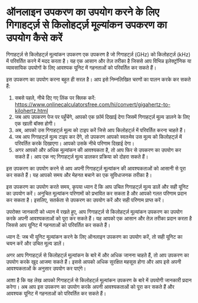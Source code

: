 ऑनलाइन उपकरण का उपयोग करने के लिए गिगाहर्ट्ज़ से किलोहर्ट्ज़ मूल्यांकन उपकरण का उपयोग कैसे करें
===============================================================================================

गिगाहर्ट्ज़ से किलोहर्ट्ज़ मूल्यांकन उपकरण एक उपकरण है जो गिगाहर्ट्ज़ (GHz) को किलोहर्ट्ज़ (kHz) में परिवर्तित करने में मदद करता है। यह एक आसान और तेज़ तरीका है जिससे आप विभिन्न इलेक्ट्रॉनिक या व्यावसायिक उपयोगों के लिए आवश्यक यूनिट में गहनताओं को परिवर्तित कर सकते हैं।

इस उपकरण का उपयोग करना बहुत ही सरल है। आप इसे निम्नलिखित चरणों का पालन करके कर सकते हैं:

1. सबसे पहले, नीचे दिए गए लिंक पर क्लिक करें: <https://www.onlinecalculatorsfree.com/hi/convert/gigahertz-to-kilohertz.html>
2. जब आप उपकरण पेज पर पहुँचेंगे, आपको एक फ़ॉर्म दिखाई देगा जिसमें गिगाहर्ट्ज़ मूल्य डालने के लिए एक खाली बॉक्स होगी।
3. अब, आपको उस गिगाहर्ट्ज़ मूल्य को टाइप करें जिसे आप किलोहर्ट्ज़ में परिवर्तित करना चाहते हैं।
4. जब आप गिगाहर्ट्ज़ मूल्य टाइप कर देंगे, तो उपकरण आपको स्वतःमेव उस मूल्य को किलोहर्ट्ज़ में परिवर्तित करके दिखाएगा। आपको उसके नीचे परिणाम दिखाई देगा।
5. अगर आपको और अधिक मूल्यांकन की आवश्यकता है, तो आप फिर से उपकरण का उपयोग कर सकते हैं। आप एक नए गिगाहर्ट्ज़ मूल्य डालकर प्रक्रिया को दोहरा सकते हैं।

इस उपकरण का उपयोग करने से आप अपनी गिगाहर्ट्ज़ मूल्यांकन की आवश्यकताओं को आसानी से पूरा कर सकते हैं। यह आपको समय और मेहनत बचाने का एक सुविधाजनक तरीका है।

इस उपकरण का उपयोग करते समय, कृपया ध्यान दें कि आप उचित गिगाहर्ट्ज़ मूल्य डालें और सही यूनिट का उपयोग करें। अनुचित मूल्यांकन परिणामों को प्रभावित कर सकता है और आपको गलत परिणाम प्रदान कर सकता है। इसलिए, सतर्कता से उपकरण का उपयोग करें और सही परिणाम प्राप्त करें।

उपरोक्त जानकारी को ध्यान में रखते हुए, आप गिगाहर्ट्ज़ से किलोहर्ट्ज़ मूल्यांकन उपकरण का उपयोग करके अपनी आवश्यकताओं को पूरा कर सकते हैं। यह आपको एक आसान और तेज़ तरीका प्रदान करता है जिससे आप यूनिट में गहनताओं को परिवर्तित कर सकते हैं।

ध्यान दें: जब भी यूनिट मूल्यांकन करने के लिए ऑनलाइन उपकरण का उपयोग करें, तो सही यूनिट का चयन करें और उचित मूल्य डालें।

अगर आप गिगाहर्ट्ज़ से किलोहर्ट्ज़ मूल्यांकन के बारे में और अधिक जानना चाहते हैं, तो आप उपकरण का उपयोग करके खुद आजमा सकते हैं। इससे आपको अधिक सुरक्षित महसूस होगा और आप इसे अपनी आवश्यकताओं के अनुसार उपयोग कर पाएंगे।

आशा है कि यह लेख आपको गिगाहर्ट्ज़ से किलोहर्ट्ज़ मूल्यांकन उपकरण के बारे में उपयोगी जानकारी प्रदान करेगा। अब आप इस उपकरण का उपयोग करके अपनी आवश्यकताओं को पूरा कर सकते हैं और आवश्यक यूनिट में गहनताओं को परिवर्तित कर सकते हैं।